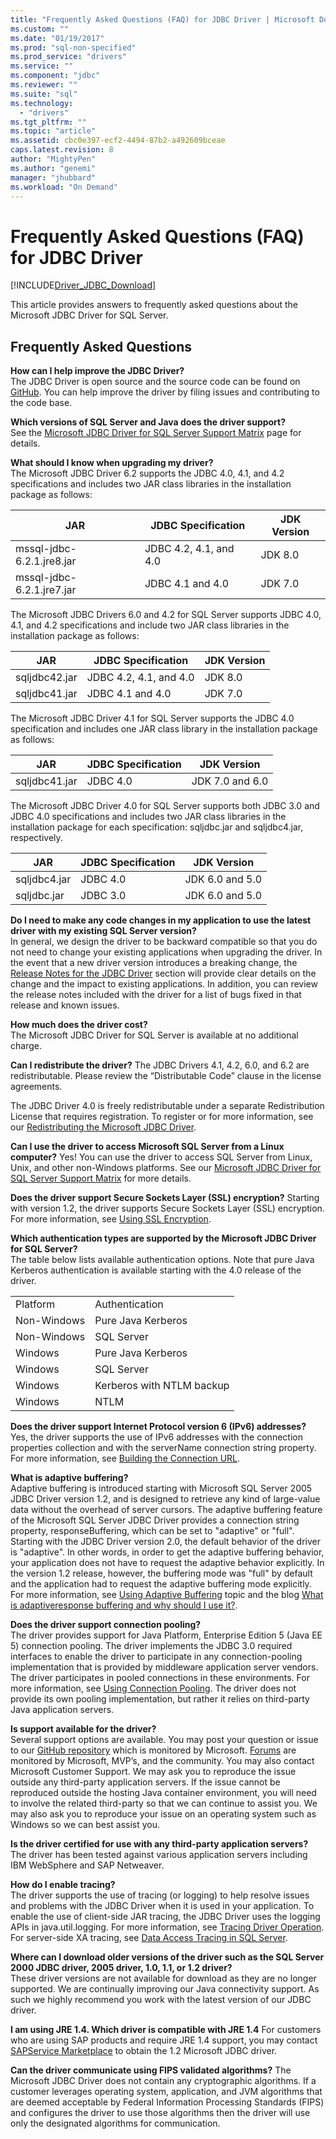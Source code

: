 ```yaml
---
title: "Frequently Asked Questions (FAQ) for JDBC Driver | Microsoft Docs"
ms.custom: ""
ms.date: "01/19/2017"
ms.prod: "sql-non-specified"
ms.prod_service: "drivers"
ms.service: ""
ms.component: "jdbc"
ms.reviewer: ""
ms.suite: "sql"
ms.technology: 
  - "drivers"
ms.tgt_pltfrm: ""
ms.topic: "article"
ms.assetid: cbc0e397-ecf2-4494-87b2-a492609bceae
caps.latest.revision: 8
author: "MightyPen"
ms.author: "genemi"
manager: "jhubbard"
ms.workload: "On Demand"
---
```

# Frequently Asked Questions (FAQ) for JDBC Driver
[!INCLUDE[Driver_JDBC_Download](../../includes/driver_jdbc_download.md)]

  This article provides answers to frequently asked questions about the Microsoft JDBC Driver for SQL Server.  
  
## Frequently Asked Questions  
**How can I help improve the JDBC Driver?**  
The JDBC Driver is open source and the source code can be found on [GitHub](https://github.com/microsoft/mssql-jdbc). You can help improve the driver by filing issues and contributing to the code base.

**Which versions of SQL Server and Java does the driver support?**  
 See the [Microsoft JDBC Driver for SQL Server Support Matrix](../../connect/jdbc/microsoft-jdbc-driver-for-sql-server-support-matrix.md) page for details.  
  
 **What should I know when upgrading my driver?**  
 The Microsoft JDBC Driver 6.2 supports the JDBC 4.0, 4.1, and 4.2 specifications and includes two JAR class libraries in the installation package as follows:  
  
|JAR|JDBC Specification|JDK Version|  
|-|-|-|  
|mssql-jdbc-6.2.1.jre8.jar|JDBC 4.2, 4.1, and 4.0|JDK 8.0|  
|mssql-jdbc-6.2.1.jre7.jar|JDBC 4.1 and 4.0|JDK 7.0|  
 
 The Microsoft JDBC Drivers 6.0 and 4.2 for SQL Server supports JDBC 4.0, 4.1, and 4.2 specifications and include two JAR class libraries in the installation package as follows:  
  
|JAR|JDBC Specification|JDK Version|   
|-|-|-|  
|sqljdbc42.jar|JDBC 4.2, 4.1, and 4.0|JDK 8.0|  
|sqljdbc41.jar|JDBC 4.1 and 4.0|JDK 7.0|  
  
 The Microsoft JDBC Driver 4.1 for SQL Server supports the JDBC 4.0 specification and includes one JAR class library in the installation package as follows:  
  
|JAR|JDBC Specification|JDK Version|    
|-|-|-|  
|sqljdbc41.jar|JDBC 4.0|JDK 7.0 and 6.0|
  
 The Microsoft JDBC Driver 4.0 for SQL Server supports both JDBC 3.0 and JDBC 4.0 specifications and includes two JAR class libraries in the installation package for each specification: sqljdbc.jar and sqljdbc4.jar, respectively.  
  
|JAR|JDBC Specification|JDK Version|   
|-|-|-|  
|sqljdbc4.jar|JDBC 4.0|JDK 6.0 and 5.0|  
|sqljdbc.jar|JDBC 3.0|JDK 6.0 and 5.0|  
  
 **Do I need to make any code changes in my application to use the latest driver with my existing SQL Server version?**  
 In general, we design the driver to be backward compatible so that you do not need to change your existing applications when upgrading the driver. In the event that a new driver version introduces a breaking change, the  [Release Notes for the JDBC Driver](../../connect/jdbc/release-notes-for-the-jdbc-driver.md) section will provide clear details on the change and the impact to existing applications. In addition, you can review the release notes included with the driver for a list of bugs fixed in that release and known issues.  
  
 **How much does the driver cost?**  
 The Microsoft JDBC Driver for SQL Server is available at no additional charge.  
  
 **Can I redistribute the driver?** 
 The JDBC Drivers 4.1, 4.2, 6.0, and 6.2 are redistributable. Please review the “Distributable Code” clause in the license agreements.
 
 The JDBC Driver 4.0 is freely redistributable under a separate Redistribution License that requires registration. To register or for more information, see our  [Redistributing the Microsoft JDBC Driver](../../connect/jdbc/redistributing-the-microsoft-jdbc-driver.md). 
 
   
 **Can I use the driver to access Microsoft SQL Server from a Linux computer?** 
 Yes! You can use the driver to access SQL Server from Linux, Unix, and other non-Windows platforms. See our  [Microsoft JDBC Driver for SQL Server Support Matrix](../../connect/jdbc/microsoft-jdbc-driver-for-sql-server-support-matrix.md) for more details.  
  
 **Does the driver support Secure Sockets Layer (SSL) encryption?** 
 Starting with version 1.2, the driver supports Secure Sockets Layer (SSL) encryption. For more information, see  [Using SSL Encryption](../../connect/jdbc/using-ssl-encryption.md).  
  
 **Which authentication types are supported by the Microsoft JDBC Driver for SQL Server?**  
 The table below lists available authentication options. Note that pure Java Kerberos authentication is available starting with the 4.0 release of the driver.  
  
|||  
|-|-|  
|Platform|Authentication|  
|Non-Windows|Pure Java Kerberos|  
|Non-Windows|SQL Server|  
|Windows|Pure Java Kerberos|  
|Windows|SQL Server|  
|Windows|Kerberos with NTLM backup|  
|Windows|NTLM|  
  
**Does the driver support Internet Protocol version 6 (IPv6) addresses?**  
 Yes, the driver supports the use of IPv6 addresses with the connection properties collection and with the serverName connection string property. For more information, see [Building the Connection URL](../../connect/jdbc/building-the-connection-url.md).  
  
**What is adaptive buffering?**  
 Adaptive buffering is introduced starting with Microsoft SQL Server 2005 JDBC Driver version 1.2, and is designed to retrieve any kind of large-value data without the overhead of server cursors. The adaptive buffering feature of the Microsoft SQL Server JDBC Driver provides a connection string property, responseBuffering, which can be set to "adaptive" or "full". Starting with the JDBC Driver version 2.0, the default behavior of the driver is "adaptive". In other words, in order to get the adaptive buffering behavior, your application does not have to request the adaptive behavior explicitly. In the version 1.2 release, however, the buffering mode was "full" by default and the application had to request the adaptive buffering mode explicitly. For more information, see [Using Adaptive Buffering](../../connect/jdbc/using-adaptive-buffering.md) topic and the blog [What is adaptiveresponse buffering and why should I use it?](http://go.microsoft.com/fwlink/?LinkId=111575).  
  
**Does the driver support connection pooling?**  
 The driver provides support for Java Platform, Enterprise Edition 5 (Java EE 5) connection pooling. The driver implements the JDBC 3.0 required interfaces to enable the driver to participate in any connection-pooling implementation that is provided by middleware application server vendors. The driver participates in pooled connections in these environments. For more information, see [Using Connection Pooling](../../connect/jdbc/using-connection-pooling.md). The driver does not provide its own pooling implementation, but rather it relies on third-party Java application servers.  
  
**Is support available for the driver?**  
 Several support options are available. You may post your question or issue to our [GitHub repository](https://github.com/microsoft/mssql-jdbc) which is monitored by Microsoft. [Forums](http://go.microsoft.com/fwlink/?LinkID=246673) are monitored by Microsoft, MVP’s, and the community. You may also contact Microsoft Customer Support. We may ask you to reproduce the issue outside any third-party application servers. If the issue cannot be reproduced outside the hosting Java container environment, you will need to involve the related third-party so that we can continue to assist you. We may also ask you to reproduce your issue on an operating system such as Windows so we can best assist you.  
  
**Is the driver certified for use with any third-party application servers?**
 The driver has been tested against various application servers including IBM WebSphere and SAP Netweaver.  
  
**How do I enable tracing?**  
 The driver supports the use of tracing (or logging) to help resolve issues and problems with the JDBC Driver when it is used in your application. To enable the use of client-side JAR tracing, the JDBC Driver uses the logging APIs in java.util.logging. For more information, see  [Tracing Driver Operation](../../connect/jdbc/tracing-driver-operation.md). For server-side XA tracing, see [Data Access Tracing in SQL Server](http://go.microsoft.com/fwlink/?LinkId=248705).  
  
**Where can I download older versions of the driver such as the SQL Server 2000 JDBC driver, 2005 driver, 1.0, 1.1, or 1.2 driver?**  
 These driver versions are not available for download as they are no longer supported. We are continually improving our Java connectivity support. As such we highly recommend you work with the latest version of our JDBC driver.  
  
 **I am using JRE 1.4. Which driver is compatible with JRE 1.4** 
 For customers who are using SAP products and require JRE 1.4 support, you may contact [SAPService Marketplace](http://service.sap.com/) to obtain the 1.2 Microsoft JDBC driver.  
  
**Can the driver communicate using FIPS validated algorithms?** 
 The Microsoft JDBC Driver does not contain any cryptographic algorithms. If a customer leverages operating system, application, and JVM algorithms that are deemed acceptable by Federal Information Processing Standards (FIPS) and configures the driver to use those algorithms then the driver will use only the designated algorithms for communication.  
  
  
